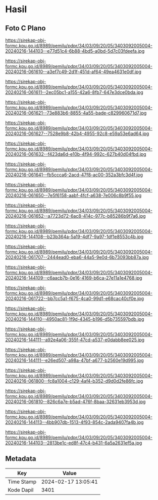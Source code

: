 # Hasil

## Foto C Plano

https://sirekap-obj-formc.kpu.go.id/8989/pemilu/pdpr/34/03/09/20/05/3403092005004-20240216-144103--e77d51c4-6b88-4bd5-a0bd-5d7c03fdeefa.jpg

https://sirekap-obj-formc.kpu.go.id/8989/pemilu/pdpr/34/03/09/20/05/3403092005004-20240216-061610--a3ef7c49-2d1f-451d-af64-49ea4631e0df.jpg

https://sirekap-obj-formc.kpu.go.id/8989/pemilu/pdpr/34/03/09/20/05/3403092005004-20240216-061611--2ec05bc1-a155-42a6-8fb7-647e3dce0bda.jpg

https://sirekap-obj-formc.kpu.go.id/8989/pemilu/pdpr/34/03/09/20/05/3403092005004-20240216-061621--73e883b6-8855-4a55-bade-c829960671d7.jpg

https://sirekap-obj-formc.kpu.go.id/8989/pemilu/pdpr/34/03/09/20/05/3403092005004-20240216-061627--7528e9b8-42b4-4955-92c8-e59a53e6ad64.jpg

https://sirekap-obj-formc.kpu.go.id/8989/pemilu/pdpr/34/03/09/20/05/3403092005004-20240216-061632--f423da6d-e10b-4f94-992c-627b40d04fbd.jpg

https://sirekap-obj-formc.kpu.go.id/8989/pemilu/pdpr/34/03/09/20/05/3403092005004-20240216-061641--fb5ccca6-2acd-47f8-ac00-352a3bfc3d4f.jpg

https://sirekap-obj-formc.kpu.go.id/8989/pemilu/pdpr/34/03/09/20/05/3403092005004-20240216-061650--7e5f6158-aabf-4fcf-a638-7e006c8b9f55.jpg

https://sirekap-obj-formc.kpu.go.id/8989/pemilu/pdpr/34/03/09/20/05/3403092005004-20240216-061652--a7723d72-6ac8-414c-977c-b85286b9f7a6.jpg

https://sirekap-obj-formc.kpu.go.id/8989/pemilu/pdpr/34/03/09/20/05/3403092005004-20240216-144108--b23b364a-5a19-4df7-9a97-1df1e8553c4b.jpg

https://sirekap-obj-formc.kpu.go.id/8989/pemilu/pdpr/34/03/09/20/05/3403092005004-20240216-061707--2444ead0-eba6-44a5-9e0d-6b73093bb87a.jpg

https://sirekap-obj-formc.kpu.go.id/8989/pemilu/pdpr/34/03/09/20/05/3403092005004-20240216-144109--c6aacb7b-0e16-4169-b6ca-27e11a1e4768.jpg

https://sirekap-obj-formc.kpu.go.id/8989/pemilu/pdpr/34/03/09/20/05/3403092005004-20240216-061722--bb7cc5a1-f675-4ca0-99d1-e68cac40cf0e.jpg

https://sirekap-obj-formc.kpu.go.id/8989/pemilu/pdpr/34/03/09/20/05/3403092005004-20240216-144110--4950ac81-1f9d-4345-b196-d5b735597bdb.jpg

https://sirekap-obj-formc.kpu.go.id/8989/pemilu/pdpr/34/03/09/20/05/3403092005004-20240216-144111--a92e4a06-355f-47cd-a537-e0dabb8ee025.jpg

https://sirekap-obj-formc.kpu.go.id/8989/pemilu/pdpr/34/03/09/20/05/3403092005004-20240216-144111--e26ed507-a98a-47bf-a677-b2560e19d995.jpg

https://sirekap-obj-formc.kpu.go.id/8989/pemilu/pdpr/34/03/09/20/05/3403092005004-20240216-061800--fc8a1004-c129-4af4-b352-d9d0d2fe86fc.jpg

https://sirekap-obj-formc.kpu.go.id/8989/pemilu/pdpr/34/03/09/20/05/3403092005004-20240216-061810--826c6a7e-b5ad-476f-8baa-32631eb3953d.jpg

https://sirekap-obj-formc.kpu.go.id/8989/pemilu/pdpr/34/03/09/20/05/3403092005004-20240216-144113--4bb907db-1513-4f93-854c-2ada9407fa4b.jpg

https://sirekap-obj-formc.kpu.go.id/8989/pemilu/pdpr/34/03/09/20/05/3403092005004-20240216-144103--2813be1c-ed8f-47c4-b431-6a5a2631ef5a.jpg


## Metadata

| Key        | Value               |
| ---------- | ------------------- |
| Time Stamp | 2024-02-17 13:05:41 |
| Kode Dapil | 3401                |



